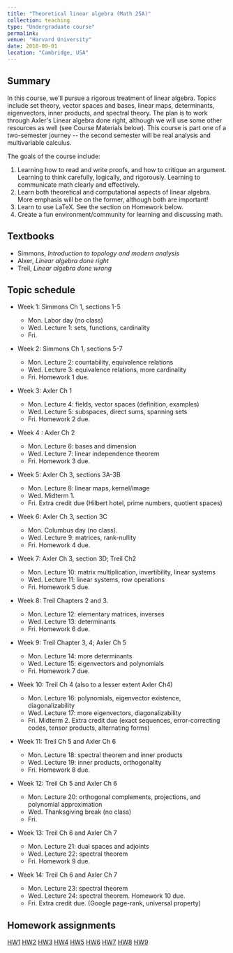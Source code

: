 ```yaml
---
title: "Theoretical linear algebra (Math 25A)"
collection: teaching
type: "Undergraduate course"
permalink:
venue: "Harvard University"
date: 2018-09-01
location: "Cambridge, USA"
---
```


## Summary 

In this course, we'll pursue a rigorous treatment of linear algebra. Topics include set theory, vector spaces and bases, linear maps, determinants, eigenvectors, inner products, and spectral theory. The plan is to work through Axler's Linear algebra done right, although we will use some other resources as well (see Course Materials below). This course is part one of a two-semester journey -- the second semester will be real analysis and multivariable calculus. 

The goals of the course include: 
1. Learning how to read and write proofs, and how to critique an argument. Learning to think carefully, logically, and rigorously. Learning to communicate math clearly and effectively.
2. Learn both theoretical and computational aspects of linear algebra. More emphasis will be on the former, although both are important!
3. Learn to use LaTeX. See the section on Homework below.
4. Create a fun environment/community for learning and discussing math.

## Textbooks
* Simmons, _Introduction to topology and modern analysis_
* Alxer, _Linear algebra done right_
* Treil, _Linear algebra done wrong_

## Topic schedule

* Week 1: Simmons Ch 1, sections 1-5
  * Mon. Labor day (no class)
  * Wed. Lecture 1: sets, functions, cardinality
  * Fri.

* Week 2: Simmons Ch 1, sections 5-7
  * Mon. Lecture 2: countability, equivalence relations
  * Wed. Lecture 3: equivalence relations, more cardinality
  * Fri. Homework 1 due.

* Week 3: Axler Ch 1
  * Mon. Lecture 4: fields, vector spaces (definition, examples)
  * Wed. Lecture 5: subspaces, direct sums, spanning sets
  * Fri. Homework 2 due.

* Week 4 : Axler Ch 2
  * Mon. Lecture 6: bases and dimension
  * Wed. Lecture 7: linear independence theorem
  * Fri. Homework 3 due.

* Week 5: Axler Ch 3, sections 3A-3B
  * Mon. Lecture 8: linear maps, kernel/image
  * Wed. Midterm 1.
  * Fri. Extra credit due (Hilbert hotel, prime numbers, quotient spaces)

* Week 6: Axler Ch 3, section 3C
  * Mon. Columbus day (no class).
  * Wed. Lecture 9: matrices, rank-nullity
  * Fri. Homework 4 due.

* Week 7: Axler Ch 3, section 3D; Treil Ch2
  * Mon. Lecture 10: matrix multiplication, invertibility, linear systems
  * Wed. Lecture 11: linear systems, row operations
  * Fri. Homework 5 due.

* Week 8: Treil Chapters 2 and 3. 
  * Mon. Lecture 12: elementary matrices, inverses
  * Wed. Lecture 13: determinants
  * Fri. Homework 6 due.

* Week 9: Treil Chapter 3, 4; Axler Ch 5
  * Mon. Lecture 14: more determinants
  * Wed. Lecture 15: eigenvectors and polynomials
  * Fri. Homework 7 due.

* Week 10: Treil Ch 4 (also to a lesser extent Axler Ch4)
  * Mon. Lecture 16: polynomials, eigenvector existence, diagonalizability
  * Wed. Lecture 17: more eigenvectors, diagonalizability
  * Fri. Midterm 2. Extra credit due (exact sequences, error-correcting codes, tensor products, alternating forms)

* Week 11: Treil Ch 5 and Axler Ch 6
  * Mon. Lecture 18: spectral theorem and inner products
  * Wed. Lecture 19: inner products, orthogonality
  * Fri. Homework 8 due.

* Week 12: Treil Ch 5 and Axler Ch 6
  * Mon. Lecture 20: orthogonal complements, projections, and polynomial approximation
  * Wed. Thanksgiving break (no class)
  * Fri.

* Week 13: Treil Ch 6 and Axler Ch 7
  * Mon. Lecture 21: dual spaces and adjoints
  * Wed. Lecture 22: spectral theorem
  * Fri. Homework 9 due.

* Week 14: Treil Ch 6 and Axler Ch 7
  * Mon. Lecture 23: spectral theorem
  * Wed. Lecture 24: spectral theorem. Homework 10 due.
  * Fri. Extra credit due. (Google page-rank, universal property)

## Homework assignments 

[HW1](http://bena-tshishiku.github.io/files/courses/2018-fall/25a-hw1.pdf)
[HW2](http://bena-tshishiku.github.io/files/courses/2018-fall/25a-hw2.pdf)
[HW3](http://bena-tshishiku.github.io/files/courses/2018-fall/25a-hw3.pdf)
[HW4](http://bena-tshishiku.github.io/files/courses/2018-fall/25a-hw4.pdf)
[HW5](http://bena-tshishiku.github.io/files/courses/2018-fall/25a-hw5.pdf)
[HW6](http://bena-tshishiku.github.io/files/courses/2018-fall/25a-hw6.pdf)
[HW7](http://bena-tshishiku.github.io/files/courses/2018-fall/25a-hw7.pdf)
[HW8](http://bena-tshishiku.github.io/files/courses/2018-fall/25a-hw8.pdf)
[HW9](http://bena-tshishiku.github.io/files/courses/2018-fall/25a-hw9.pdf)

